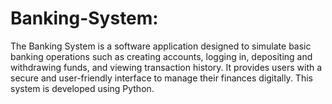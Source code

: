 # Banking-System:
The Banking System is a software application designed to simulate basic banking operations such as creating accounts, logging in, depositing and withdrawing funds, and viewing transaction history. It provides users with a secure and user-friendly interface to manage their finances digitally.
This system is developed using Python.
